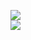 [![](https://img.shields.io/badge/Made%20With-Github%20Spray-lightgrey.svg?style=for-the-badge&logo=github)](https://github.com/Annihil/github-spray#27401)  
[![](https://i.imgur.com/2DrTn0Z.gif)](https://github.com/Annihil/github-spray)